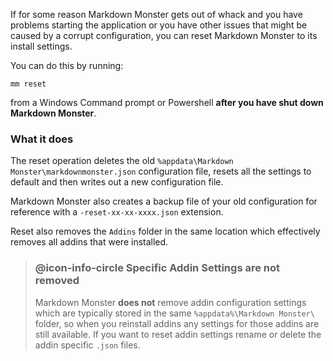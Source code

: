 ﻿If for some reason Markdown Monster gets out of whack and you have problems starting the application or you have other issues that might be caused by a corrupt configuration, you can reset Markdown Monster to its install settings.

You can do this by running:

```
mm reset
```

from a Windows Command prompt or Powershell **after you have shut down Markdown Monster**.

### What it does
The reset operation deletes the old `%appdata\Markdown Monster\markdownmonster.json` configuration file, resets all the settings to default and then writes out a new configuration file. 

Markdown Monster also creates a backup file of your old configuration for reference with a `-reset-xx-xx-xxxx.json` extension.

Reset also removes the `Addins` folder in the same location which effectively removes all addins that were installed.

> ### @icon-info-circle Specific Addin Settings are not removed
> Markdown Monster **does not** remove addin configuration settings which are typically stored in the same `%appdata%\Markdown Monster\` folder, so when you reinstall addins any settings for those addins are still available. If you want to reset addin settings rename or delete the addin specific `.json` files.